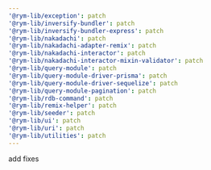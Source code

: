```yaml
---
'@rym-lib/exception': patch
'@rym-lib/inversify-bundler': patch
'@rym-lib/inversify-bundler-express': patch
'@rym-lib/nakadachi': patch
'@rym-lib/nakadachi-adapter-remix': patch
'@rym-lib/nakadachi-interactor': patch
'@rym-lib/nakadachi-interactor-mixin-validator': patch
'@rym-lib/query-module': patch
'@rym-lib/query-module-driver-prisma': patch
'@rym-lib/query-module-driver-sequelize': patch
'@rym-lib/query-module-pagination': patch
'@rym-lib/rdb-command': patch
'@rym-lib/remix-helper': patch
'@rym-lib/seeder': patch
'@rym-lib/ui': patch
'@rym-lib/uri': patch
'@rym-lib/utilities': patch
---
```


add fixes

